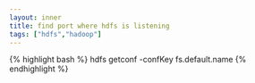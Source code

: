 ```yaml
---
layout: inner
title: find port where hdfs is listening
tags: ["hdfs","hadoop"]
---
```

{% highlight bash %}
hdfs getconf -confKey fs.default.name
{% endhighlight %}
